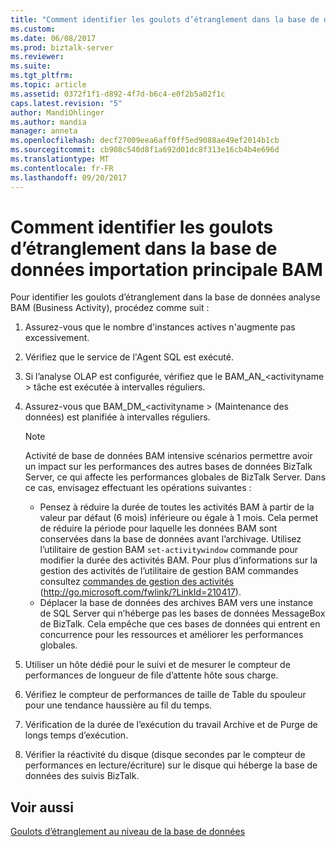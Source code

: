```yaml
---
title: "Comment identifier les goulots d’étranglement dans la base de données importation principale BAM | Documents Microsoft"
ms.custom: 
ms.date: 06/08/2017
ms.prod: biztalk-server
ms.reviewer: 
ms.suite: 
ms.tgt_pltfrm: 
ms.topic: article
ms.assetid: 0372f1f1-d892-4f7d-b6c4-e0f2b5a02f1c
caps.latest.revision: "5"
author: MandiOhlinger
ms.author: mandia
manager: anneta
ms.openlocfilehash: decf27009eea6aff0ff5ed9088ae49ef2014b1cb
ms.sourcegitcommit: cb908c540d8f1a692d01dc8f313e16cb4b4e696d
ms.translationtype: MT
ms.contentlocale: fr-FR
ms.lasthandoff: 09/20/2017
---
```

# <a name="how-to-identify-bottlenecks-in-the-bam-primary-import-database"></a>Comment identifier les goulots d’étranglement dans la base de données importation principale BAM
Pour identifier les goulots d’étranglement dans la base de données analyse BAM (Business Activity), procédez comme suit :  
  
1.  Assurez-vous que le nombre d'instances actives n'augmente pas excessivement.  
  
2.  Vérifiez que le service de l'Agent SQL est exécuté.  
  
3.  Si l’analyse OLAP est configurée, vérifiez que le BAM_AN_\<activityname > tâche est exécutée à intervalles réguliers.  
  
4.  Assurez-vous que BAM_DM_\<activityname > (Maintenance des données) est planifiée à intervalles réguliers.  
  
    > [!NOTE]  
    >  Activité de base de données BAM intensive scénarios permettre avoir un impact sur les performances des autres bases de données BizTalk Server, ce qui affecte les performances globales de BizTalk Server. Dans ce cas, envisagez effectuant les opérations suivantes :  
    >   
    >  -   Pensez à réduire la durée de toutes les activités BAM à partir de la valeur par défaut (6 mois) inférieure ou égale à 1 mois. Cela permet de réduire la période pour laquelle les données BAM sont conservées dans la base de données avant l’archivage. Utilisez l’utilitaire de gestion BAM `set-activitywindow` commande pour modifier la durée des activités BAM. Pour plus d’informations sur la gestion des activités de l’utilitaire de gestion BAM commandes consultez [commandes de gestion des activités](http://go.microsoft.com/fwlink/?LinkId=210417) (http://go.microsoft.com/fwlink/?LinkId=210417).  
    > -   Déplacer la base de données des archives BAM vers une instance de SQL Server qui n’héberge pas les bases de données MessageBox de BizTalk. Cela empêche que ces bases de données qui entrent en concurrence pour les ressources et améliorer les performances globales.  
  
5.  Utiliser un hôte dédié pour le suivi et de mesurer le compteur de performances de longueur de file d’attente hôte sous charge.  
  
6.  Vérifiez le compteur de performances de taille de Table du spouleur pour une tendance haussière au fil du temps.  
  
7.  Vérification de la durée de l’exécution du travail Archive et de Purge de longs temps d’exécution.  
  
8.  Vérifier la réactivité du disque (disque secondes par le compteur de performances en lecture/écriture) sur le disque qui héberge la base de données des suivis BizTalk.  
  
## <a name="see-also"></a>Voir aussi  
 [Goulots d’étranglement au niveau de la base de données](../technical-guides/bottlenecks-in-the-database-tier.md)